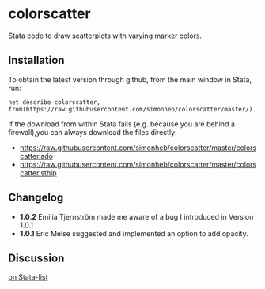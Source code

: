 ﻿# colorscatter
Stata code to draw scatterplots with varying marker colors.

## Installation
To obtain the latest version through github, from the main window in Stata, run:
```
net describe colorscatter, from(https://raw.githubusercontent.com/simonheb/colorscatter/master/)
```
If the download from within Stata fails (e.g. because you are behind a firewall),you can always download the files directly: 
 - https://raw.githubusercontent.com/simonheb/colorscatter/master/colorscatter.ado
 - https://raw.githubusercontent.com/simonheb/colorscatter/master/colorscatter.sthlp

## Changelog
 - **1.0.2** Emilia Tjernström made me aware of a bug I introduced in Version 1.0.1
 - **1.0.1** Eric Melse suggested and implemented an option to add opacity.

## Discussion
[on Stata-list](https://www.statalist.org/forums/forum/general-stata-discussion/general/1378141-new-command-colorscatter-available-from-ssc)
